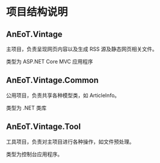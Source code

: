 # 项目结构说明

## AnEoT.Vintage 

主项目，负责呈现网页内容以及生成 RSS 源及静态网页相关文件。

类型为 ASP.NET Core MVC 应用程序

## AnEoT.Vintage.Common

公用项目，负责共享各种模型类，如 ArticleInfo。

类型为 .NET 类库

## AnEoT.Vintage.Tool

工具项目，负责对主项目进行各种操作，如文件预处理。

类型为控制台应用程序。